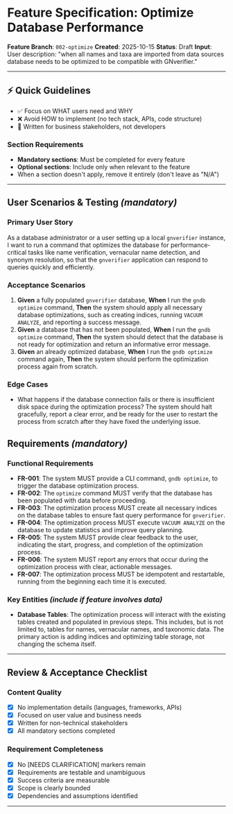 # Feature Specification: Optimize Database Performance

**Feature Branch**: `002-optimize`
**Created**: 2025-10-15
**Status**: Draft
**Input**: User description: "when all names and taxa are imported from data sources database needs to be optimized to be compatible with GNverifier."

---

## ⚡ Quick Guidelines
- ✅ Focus on WHAT users need and WHY
- ❌ Avoid HOW to implement (no tech stack,  APIs, code structure)
- 👥 Written for business stakeholders, not developers

### Section Requirements
- **Mandatory sections**: Must be completed for every feature
- **Optional sections**: Include only when relevant to the feature
- When a section doesn't apply, remove it entirely (don't leave as "N/A")

---

## User Scenarios & Testing *(mandatory)*

### Primary User Story
As a database administrator or a user setting up a local `gnverifier` instance, I want to run a command that optimizes the database for performance-critical tasks like name verification, vernacular name detection, and synonym resolution, so that the `gnverifier` application can respond to queries quickly and efficiently.

### Acceptance Scenarios
1.  **Given** a fully populated `gnverifier` database, **When** I run the `gndb optimize` command, **Then** the system should apply all necessary database optimizations, such as creating indices, running `VACUUM ANALYZE`, and reporting a success message.
2.  **Given** a database that has not been populated, **When** I run the `gndb optimize` command, **Then** the system should detect that the database is not ready for optimization and return an informative error message.
3.  **Given** an already optimized database, **When** I run the `gndb optimize` command again, **Then** the system should perform the optimization process again from scratch.

### Edge Cases
- What happens if the database connection fails or there is insufficient disk space during the optimization process? The system should halt gracefully, report a clear error, and be ready for the user to restart the process from scratch after they have fixed the underlying issue.

## Requirements *(mandatory)*

### Functional Requirements
- **FR-001**: The system MUST provide a CLI command, `gndb optimize`, to trigger the database optimization process.
- **FR-002**: The `optimize` command MUST verify that the database has been populated with data before proceeding.
- **FR-003**: The optimization process MUST create all necessary indices on the database tables to ensure fast query performance for `gnverifier`.
- **FR-004**: The optimization process MUST execute `VACUUM ANALYZE` on the database to update statistics and improve query planning.
- **FR-005**: The system MUST provide clear feedback to the user, indicating the start, progress, and completion of the optimization process.
- **FR-006**: The system MUST report any errors that occur during the optimization process with clear, actionable messages.
- **FR-007**: The optimization process MUST be idempotent and restartable, running from the beginning each time it is executed.

### Key Entities *(include if feature involves data)*
- **Database Tables**: The optimization process will interact with the existing tables created and populated in previous steps. This includes, but is not limited to, tables for names, vernacular names, and taxonomic data. The primary action is adding indices and optimizing table storage, not changing the schema itself.

---

## Review & Acceptance Checklist

### Content Quality
- [X] No implementation details (languages, frameworks, APIs)
- [X] Focused on user value and business needs
- [X] Written for non-technical stakeholders
- [X] All mandatory sections completed

### Requirement Completeness
- [X] No [NEEDS CLARIFICATION] markers remain
- [X] Requirements are testable and unambiguous
- [X] Success criteria are measurable
- [X] Scope is clearly bounded
- [X] Dependencies and assumptions identified

---
